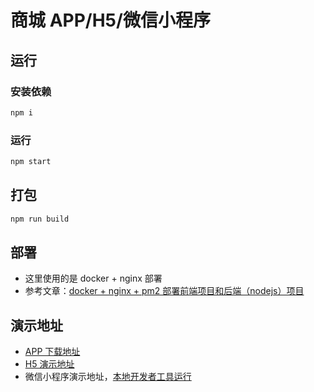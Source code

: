 # 商城 APP/H5/微信小程序

## 运行

### 安装依赖

```sh
npm i
```

### 运行

```sh
npm start
```

## 打包

```sh
npm run build
```

## 部署

- 这里使用的是 docker + nginx 部署
- 参考文章：[docker + nginx + pm2 部署前端项目和后端（nodejs）项目](https://wordpress.biaov.cn/docs/38.html)

## 演示地址

- [APP 下载地址](https://github.com/biaov/ecosystem/releases)
- [H5 演示地址](https://ecosystem.biaov.cn/h5)
- 微信小程序演示地址，[本地开发者工具运行](https://developers.weixin.qq.com/miniprogram/dev/devtools/download.html)
